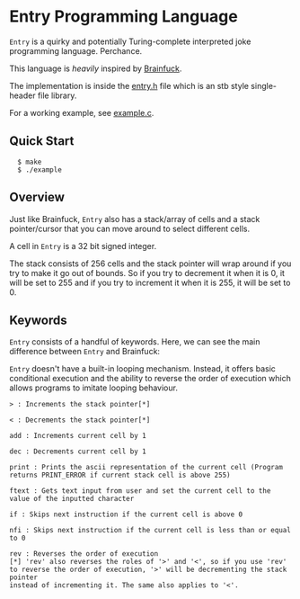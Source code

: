 # Entry Programming Language
`Entry` is a quirky and potentially Turing-complete interpreted joke programming language. Perchance.

This language is *heavily* inspired by [Brainfuck](https://en.wikipedia.org/wiki/Brainfuck).

The implementation is inside the [entry.h](https://github.com/serd223/entry/blob/master/entry.h) file which is an stb style single-header file library.

For a working example, see [example.c](https://github.com/serd223/entry/blob/master/example.c).

## Quick Start
```console
  $ make
  $ ./example
```

## Overview

Just like Brainfuck, `Entry` also has a stack/array of cells and a stack pointer/cursor that you can move around to select different cells.

A cell in `Entry` is a 32 bit signed integer.

The stack consists of 256 cells and the stack pointer will wrap around if you try to make it go out of bounds.
So if you try to decrement it when it is 0, it will be set to 255 and if you try to increment it when it is 255, it will be set to 0.

## Keywords
`Entry` consists of a handful of keywords. Here, we can see the main difference between `Entry` and Brainfuck:

`Entry` doesn't have a built-in looping mechanism. Instead, it offers basic conditional execution and the ability to reverse the order of execution which allows programs to imitate looping behaviour.

```
> : Increments the stack pointer[*]

< : Decrements the stack pointer[*]

add : Increments current cell by 1

dec : Decrements current cell by 1

print : Prints the ascii representation of the current cell (Program returns PRINT_ERROR if current stack cell is above 255)

ftext : Gets text input from user and set the current cell to the value of the inputted character

if : Skips next instruction if the current cell is above 0

nfi : Skips next instruction if the current cell is less than or equal to 0

rev : Reverses the order of execution
[*] 'rev' also reverses the roles of '>' and '<', so if you use 'rev' to reverse the order of execution, '>' will be decrementing the stack pointer
instead of incrementing it. The same also applies to '<'.
```
